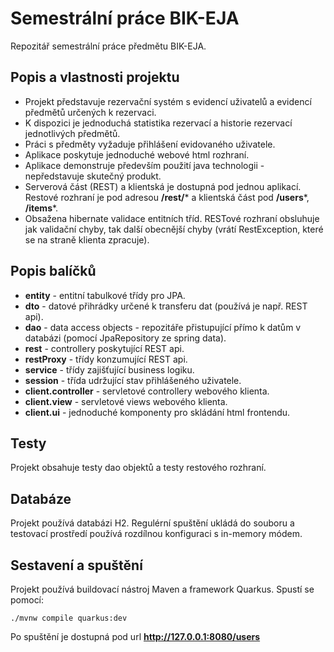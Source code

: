# Semestrální práce BIK-EJA

Repozitář semestrální práce předmětu BIK-EJA.

## Popis a vlastnosti projektu

* Projekt představuje rezervační systém s evidencí uživatelů a evidencí předmětů určených k rezervaci. 
* K dispozici je jednoduchá statistika rezervací a historie rezervací jednotlivých předmětů.
* Práci s předměty vyžaduje přihlášení evidovaného uživatele.
* Aplikace poskytuje jednoduché webové html rozhraní.
* Aplikace demonstruje především použití java technologii - nepředstavuje skutečný produkt.
* Serverová část (REST) a klientská je dostupná pod jednou aplikací. Restové rozhraní je pod adresou **/rest/*** a klientská část pod **/users***, **/items***.
* Obsažena hibernate validace entitních tříd. RESTové rozhraní obsluhuje jak validační chyby, tak další obecnější chyby (vrátí RestException, které se na straně klienta zpracuje).

## Popis balíčků

* **entity** - entitní tabulkové třídy pro JPA.
* **dto** - datové přihrádky určené k transferu dat (používá je např. REST api).
* **dao** - data access objects - repozitáře přistupující přímo k datům v databázi (pomocí JpaRepository ze spring data).
* **rest** - controllery poskytující REST api.
* **restProxy** - třídy konzumující REST api.
* **service** - třídy zajišťující business logiku.
* **session** - třída udržující stav přihlášeného uživatele.
* **client.controller** - servletové controllery webového klienta. 
* **client.view** - servletové views webového klienta.
* **client.ui** - jednoduché komponenty pro skládání html frontendu.

## Testy

Projekt obsahuje testy dao objektů a testy restového rozhraní.

## Databáze

Projekt používá databázi H2. Regulérní spuštění ukládá do souboru a testovací prostředí používá rozdílnou konfiguraci s in-memory módem.

## Sestavení a spuštění

Projekt používá buildovací nástroj Maven a framework Quarkus. Spustí se pomocí: 

```shell script
./mvnw compile quarkus:dev
```

Po spuštění je dostupná pod url **http://127.0.0.1:8080/users**

